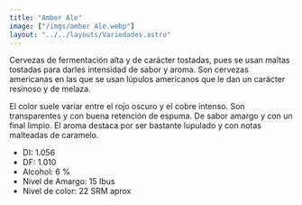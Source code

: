 ```yaml
---
title: "Amber Ale"
image: ["/imgs/amber Ale.webp"] 
layout: "../../layouts/Variedades.astro"
---
```

Cervezas de fermentación alta y de carácter tostadas, pues se usan maltas tostadas para darles intensidad de sabor y aroma. Son cervezas americanas en las que se usan lúpulos americanos que le dan un carácter resinoso y de melaza.

El color suele variar entre el rojo oscuro y el cobre intenso. Son transparentes y con buena retención de espuma. De sabor amargo y con un final limpio. El aroma destaca por ser bastante lupulado y con notas malteadas de caramelo.


<ul id="custom-list">
    <li>DI: 1.056</li>
    <li>DF: 1.010</li>
    <li>Alcohol: 6 %</li>
    <li>Nivel de Amargo: 15 Ibus</li>
    <li>Nivel de color: 22 SRM aprox</li>
</ul>

